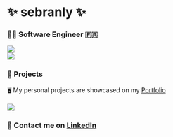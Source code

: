 <h1>✨ sebranly ✨</h1>
<h3>👨‍💻 Software Engineer 🇫🇷</h3>

<div><img src="https://github-readme-stats.vercel.app/api?username=sebranly&count_private=true&show_icons=true&theme=radical&hide=contribs&include_all_commits=true" /><br /><img src="https://github-readme-stats.vercel.app/api/top-langs/?username=sebranly&theme=radical&exclude_repo=tic-tac-toe,react-awesome-query-builder&langs_count=10&layout=compact" /></div>

<h3>🎨 Projects</h3>

<div>🖥️ My personal projects are showcased on my <a href="https://sebranly.github.io/portfolio/">Portfolio</a></div>
<br />
<div><a href="https://github.com/sebranly/portfolio"><img src="https://github-readme-stats.vercel.app/api/pin?username=sebranly&repo=portfolio" /></a></div>

<h3>🤝 Contact me on <a href="https://www.linkedin.com/in/sebastienbranly/">LinkedIn</a></h3>
